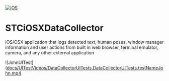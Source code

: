 [![iOS](https://github.com/STCData/STCiOSXDataCollector/actions/workflows/ios.yml/badge.svg)](https://github.com/STCData/STCiOSXDataCollector/actions/workflows/ios.yml)



# STCiOSXDataCollector
iOS/OSX application that logs detected text, human poses, window manager information and user actions from built in web browser, terminal emulator, camera, and any other external application


![JohnUITest]([docs/UITestVideos/DataCollectorUITests.DataCollectorUITests.testNameJohn.mp4](https://github.com/STCData/STCiOSXDataCollector/blob/main/docs/UITestVideos/DataCollectorUITests.DataCollectorUITests.testNameJohn.mp4?raw=true)
